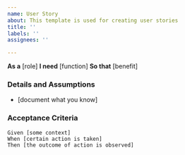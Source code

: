 ```yaml
---
name: User Story
about: This template is used for creating user stories
title: ''
labels: ''
assignees: ''

---
```


**As a** [role] 
**I need** [function] 
**So that** [benefit] 
 ### Details and Assumptions
* [document what you know]
 
### Acceptance Criteria 
 
```gherkin
Given [some context]
When [certain action is taken]
Then [the outcome of action is observed]
```
